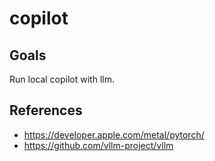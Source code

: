 # copilot

## Goals

Run local copilot with llm.

## References

* https://developer.apple.com/metal/pytorch/
* https://github.com/vllm-project/vllm
